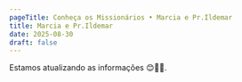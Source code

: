 ```yaml
---
pageTitle: Conheça os Missionários • Marcia e Pr.Ildemar
title: Marcia e Pr.Ildemar
date: 2025-08-30
draft: false
---
```

Estamos atualizando as informações 😊🙏🏽.
